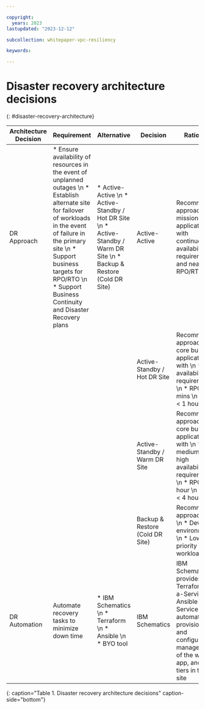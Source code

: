 ```yaml
---

copyright:
  years: 2023
lastupdated: "2023-12-12"

subcollection: whitepaper-vpc-resiliency

keywords:

---
```


# Disaster recovery architecture decisions
{: #disaster-recovery-architecture}

| Architecture Decision | Requirement | Alternative | Decision | Rationale |
| -------------- | -------------- | -------------- | -------------- | -------------- |
| DR Approach   | * Ensure availability of resources in the event of unplanned outages \n * Establish alternate site for failover of workloads in the event of failure in the primary site \n * Support business targets for RPO/RTO \n * Support Business Continuity and Disaster Recovery plans | * Active-Active \n * Active-Standby / Hot DR Site \n * Active-Standby / Warm DR Site \n * Backup & Restore (Cold DR Site)   | Active-Active | Recommended approach for mission critical applications with continuous availability requirements and near zero RPO/RTO |
| | | | Active-Standby / Hot DR Site | Recommended approach for core business applications with \n  * High availability requirements \n  * RPO \< 15 mins \n * RTO \< 1 hour |
| | | | Active-Standby / Warm DR Site | Recommended approach for core business applications with \n * medium to high availability requirements \n * RPO \< 1 hour \n * RTO \< 4 hours |
| | | | Backup & Restore (Cold DR Site) | Recommended approach for: \n * Dev/test environments \n * Low priority workloads |
| DR Automation | Automate recovery tasks to minimize down time | * IBM Schematics \n * Terraform \n * Ansible \n * BYO tool | IBM Schematics | IBM Schematics provides Terraform-as-a-Service and Ansible-as-a-Service to automate the provisioning and configuration management of the web, app, and DB tiers in the DR site |
{: caption="Table 1. Disaster recovery architecture decisions" caption-side="bottom"}
